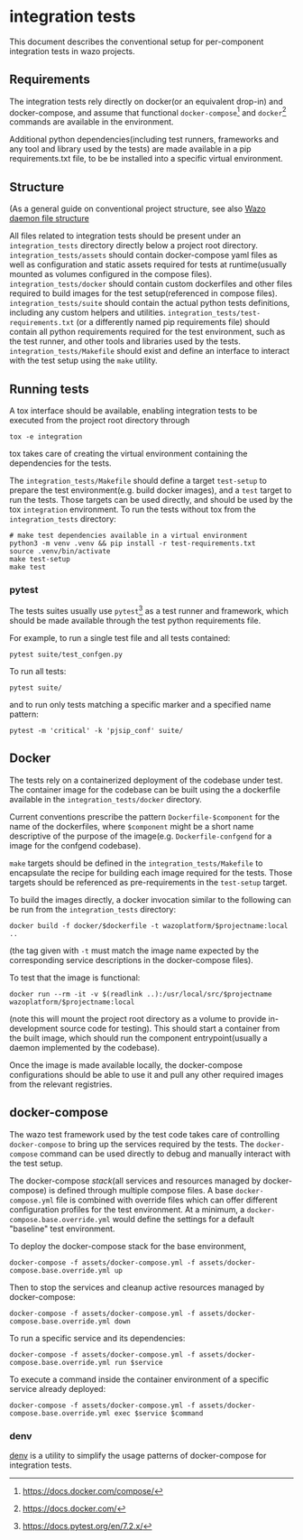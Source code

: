 # integration tests
This document describes the conventional setup for per-component integration tests in wazo projects.

## Requirements
The integration tests rely directly on docker(or an equivalent drop-in) and docker-compose, 
and assume that functional `docker-compose`[^1] and `docker`[^2] commands are available in the environment.

Additional python dependencies(including test runners, frameworks and any tool and library used by the tests) are made available in 
a pip requirements.txt file, to be be installed into a specific virtual environment.

## Structure
(As a general guide on conventional project structure, see also [Wazo daemon file structure](https://github.com/wazo-platform/wazo-notebook/blob/master/file-structure.md) 

All files related to integration tests should be present under an `integration_tests` directory directly below a project root directory.
`integration_tests/assets` should contain docker-compose yaml files as well as configuration and static assets required for tests at runtime(usually mounted as volumes configured in the compose files).
`integration_tests/docker` should contain custom dockerfiles and other files required to build images for the test setup(referenced in compose files). 
`integration_tests/suite` should contain the actual python tests definitions, including any custom helpers and utilities.
`integration_tests/test-requirements.txt` (or a differently named pip requirements file) should contain all python requirements required for the test environment, such as the test runner, and other tools and libraries used by the tests.
`integration_tests/Makefile` should exist and define an interface to interact with the test setup using the `make` utility.

## Running tests

A tox interface should be available, enabling integration tests to be executed from the project root directory through
```shell
tox -e integration
```
tox takes care of creating the virtual environment containing the dependencies for the tests.

The `integration_tests/Makefile` should define a target `test-setup` to prepare the test environment(e.g. build docker images),
and a `test` target to run the tests. 
Those targets can be used directly, and should be used by the tox `integration` environment.
To run the tests without tox from the `integration_tests` directory:
```shell
# make test dependencies available in a virtual environment
python3 -m venv .venv && pip install -r test-requirements.txt
source .venv/bin/activate
make test-setup
make test
```

### pytest

The tests suites usually use `pytest`[^3] as a test runner and framework, which should be made available through the test python requirements file.

For example, to run a single test file and all tests contained:
```
pytest suite/test_confgen.py
```
To run all tests:
```
pytest suite/
```
and to run only tests matching a specific marker and a specified name pattern:
```
pytest -m 'critical' -k 'pjsip_conf' suite/
```

## Docker
The tests rely on a containerized deployment of the codebase under test.
The container image for the codebase can be built using the a dockerfile available in the `integration_tests/docker` directory. 

Current conventions prescribe the pattern `Dockerfile-$component` for the name of the dockerfiles, where `$component` might be a short name descriptive of the purpose of the image(e.g. `Dockerfile-confgend` for a image for the confgend codebase).

`make` targets should be defined in the `integration_tests/Makefile` to encapsulate the recipe for building each image required for the tests.
Those targets should be referenced as pre-requirements in the `test-setup` target.


To build the images directly, a docker invocation similar to the following can be run 
from the `integration_tests` directory:
```shell
docker build -f docker/$dockerfile -t wazoplatform/$projectname:local ..
```
(the tag given with `-t` must match the image name expected by the corresponding service descriptions in the docker-compose files).

To test that the image is functional:
```shell
docker run --rm -it -v $(readlink ..):/usr/local/src/$projectname wazoplatform/$projectname:local
```
(note this will mount the project root directory as a volume to provide in-development source code for testing).
This should start a container from the built image, which should run the component entrypoint(usually a daemon implemented by the codebase).

Once the image is made available locally, the docker-compose configurations should be able to use it and pull any other required images from the relevant registries.


## docker-compose
The wazo test framework used by the test code takes care of controlling `docker-compose` to bring up the services required by the tests.
The `docker-compose` command can be used directly to debug and manually interact with the test setup.

The docker-compose *stack*(all services and resources managed by docker-compose) is defined through multiple compose files.
A base `docker-compose.yml` file is combined with override files which can offer different configuration profiles for the test environment.
At a minimum, a `docker-compose.base.override.yml` would define the settings for a default "baseline" test environment.

To deploy the docker-compose stack for the base environment,
```shell
docker-compose -f assets/docker-compose.yml -f assets/docker-compose.base.override.yml up
```
Then to stop the services and cleanup active resources managed by docker-compose:
```shell
docker-compose -f assets/docker-compose.yml -f assets/docker-compose.base.override.yml down
```
To run a specific service and its dependencies:
```shell
docker-compose -f assets/docker-compose.yml -f assets/docker-compose.base.override.yml run $service
```
To execute a command inside the container environment of a specific service already deployed:
```shell
docker-compose -f assets/docker-compose.yml -f assets/docker-compose.base.override.yml exec $service $command
```

### denv
[denv](https://github.com/wazo-platform/denv) is a utility to simplify the usage patterns of docker-compose for integration tests.


[^1]: https://docs.docker.com/compose/
[^2]: https://docs.docker.com/
[^3]: https://docs.pytest.org/en/7.2.x/
